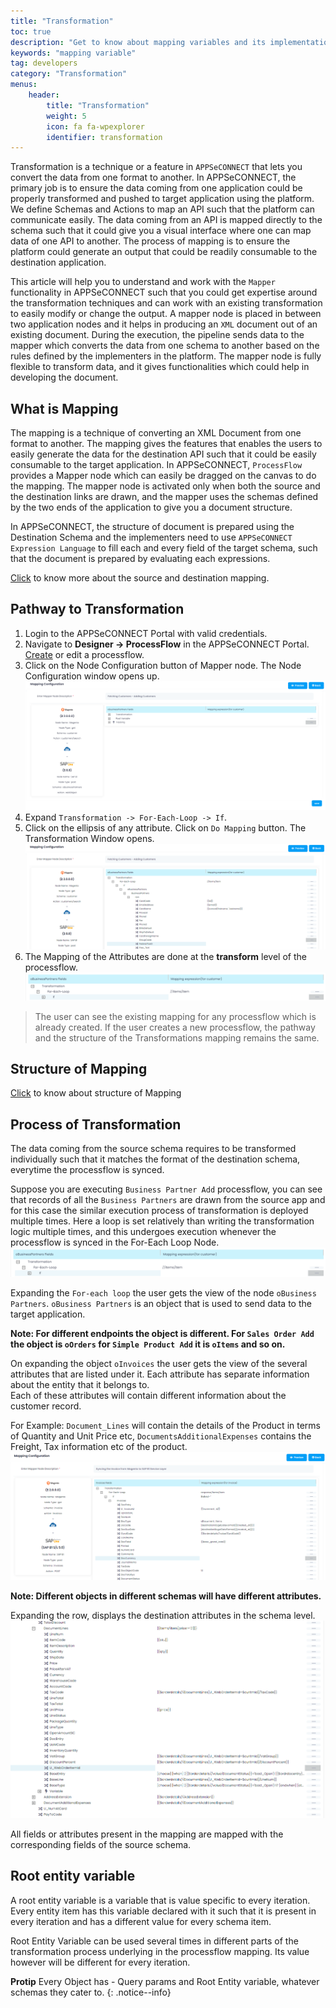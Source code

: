 ```yaml
---
title: "Transformation"
toc: true
description: "Get to know about mapping variables and its implementation."
keywords: "mapping variable"
tag: developers
category: "Transformation"
menus: 
    header:
        title: "Transformation"
        weight: 5
        icon: fa fa-wpexplorer
        identifier: transformation
---
```


Transformation is a technique or a feature in `APPSeCONNECT` that lets you convert the data from one format to another. In APPSeCONNECT, the primary job is to ensure the data 
coming from one application could be properly transformed and pushed to target application using the platform. We define Schemas and Actions to map an API such that the
platform can communicate easily. The data coming from an API is mapped directly to the schema such that it could give you a visual interface where one can map data of one API 
to another. The process of mapping is to ensure the platform could generate an output that could be readily consumable to the destination application. 

This article will help you to understand and work with the `Mapper` functionality in APPSeCONNECT such that you could get expertise around the transformation techniques 
and can work with an existing transformation to easily modify or change the output. A mapper node is placed in between two application nodes and it helps in producing an `XML`
document out of an existing document. During the execution, the pipeline sends data to the mapper which converts the data from one schema to another based on the rules defined 
by the implementers in the platform. The mapper node is fully flexible to transform data, and it gives functionalities which could help in developing the document. 

## What is Mapping

The mapping is a technique of converting an XML Document from one format to another. The mapping gives the features that enables the users to easily generate the data for the 
destination API such that it could be easily consumable to the target application. In APPSeCONNECT, `ProcessFlow` provides a Mapper node which can easily be dragged on the canvas 
to do the mapping. The mapper node is activated only when both the source and the destination links are drawn, and the mapper uses the schemas defined by the two ends of the application
to give you a document structure. 

In APPSeCONNECT, the structure of document is prepared using the Destination Schema and the implementers need to use `APPSeCONNECT Expression Language` to fill each and every field 
of the target schema, such that the document is prepared by evaluating each expressions. 

[Click](/transformation/basic-of-source-destination-mapping/) to know more about the source and destination mapping.

## Pathway to Transformation

1. Login to the APPSeCONNECT Portal with valid credentials.
2. Navigate to **Designer -> ProcessFlow** in the APPSeCONNECT Portal. [Create](/getting%20started/create-your-first-processflow/) or edit a processflow. 
3. Click on the Node Configuration button of Mapper node. The Node Configuration window opens up.
![transformmapper](/staticfiles/Transformation/media/transformmapper.png)
4. Expand `Transformation -> For-Each-Loop -> If`. 
5. Click on the ellipsis of any attribute. Click on `Do Mapping` button. The Transformation Window opens.  
 ![transformmapper1](../../staticfiles/Transformation/media/transformmapper1.png)
6. The Mapping of the Attributes are done at the **transform** level of the processflow.
![transformmapper2](/staticfiles/Transformation/media/transformmapper2.png)

>The user can see the existing mapping for any processflow which is already created. If the user creates a new processflow, 
the pathway and the structure of the Transformations mapping remains the same. 

## Structure of Mapping

[Click](/transformation/getting-started-with-mapping/#structure-of-mapping) to know about structure of Mapping 

## Process of Transformation

The data coming from the source schema requires to be transformed individually such that it matches the format of the destination schema,
everytime the processflow is synced.

Suppose you are executing `Business Partner Add` processflow, you can see that records of all the `Business Partners` are 
drawn from the source app and for this case the similar execution process of transformation is deployed multiple
 times. Here a loop is set relatively than writing the transformation logic multiple times, and this undergoes 
execution whenever the processflow is synced in the For-Each Loop Node.  
![transformmapper2](/staticfiles/Transformation/media/transformmapper2.png)

Expanding the `For-each loop` the user gets the view of the node `oBusiness Partners`. `oBusiness Partners` is an object that is used to send data to the target application. 

**Note: For different endpoints the object is different. For `Sales Order Add` the object is `oOrders` for `Simple Product Add` it is `oItems` and so on.**

On expanding the object `oInvoices` the user gets the view of the several attributes that are listed under it. 
Each attribute has separate information about the entity that it belongs to.  
Each of these attributes will contain different information about the customer record. 

For Example: `Document_Lines` will contain the details of the Product in terms of Quantity and Unit Price etc, 
`DocumentsAdditionalExpenses` contains the Freight, Tax information etc of the product. 
![transformmapper3](/staticfiles/Transformation/media/transformmapper3.png)

**Note: Different objects in different schemas will have different attributes.**  

Expanding the row, displays the destination attributes in the schema level.
![transformmapper4](/staticfiles/Transformation/media/transformmapper4.png)

All fields or attributes present in the mapping are mapped with the corresponding fields of the source schema.

## Root entity variable

A root entity variable is a variable that is value specific to every iteration. 
Every entity item has this variable declared with it such that it is present in every iteration and has a different 
value for every schema item.

Root Entity Variable can be used several times in different parts of the transformation process underlying in the processflow mapping. 
Its value however will be different for every iteration.

**Protip** Every Object has - Query params and Root Entity variable, whatever schemas they cater to.
{: .notice--info}

